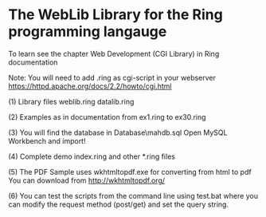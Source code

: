 The WebLib Library for the Ring programming langauge 
====================================================

To learn see the chapter 
	Web Development (CGI Library) 
	in Ring documentation

Note: You will need to add .ring as cgi-script in your webserver
	https://httpd.apache.org/docs/2.2/howto/cgi.html

(1) Library files
	weblib.ring
	datalib.ring

(2) Examples as in documentation
	from ex1.ring to ex30.ring

(3) You will find the database in
	Database\mahdb.sql
	Open MySQL Workbench and import!

(4) Complete demo
	index.ring and other *.ring files

(5) The PDF Sample uses wkhtmltopdf.exe for converting from html to pdf
	You can download from http://wkhtmltopdf.org/
	
(6) You can test the scripts from the command line using test.bat
	where you can modify the request method (post/get) and set
	the query string.
	